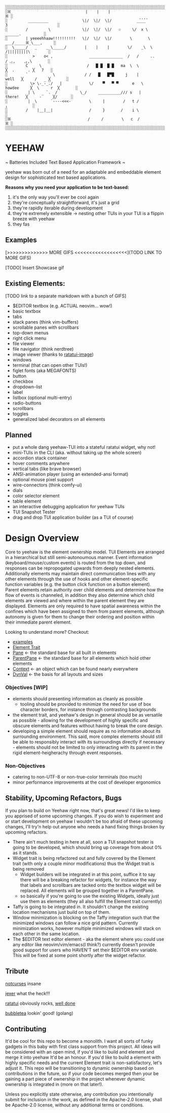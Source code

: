 ```
░░░░░░░░░░░░░░░░░░░░░░░░░░░░░░░░░░░░░░░░░░░░░░░░░░░░░░░░░░░░░░░░░░░░░░░░░░░░░░░░░░░░░░░░░░░░░░░
░ꕤ                                 |    |    |                                              ꕤ ░       
░         _________               \|/  \|/  \|/           _̉_̉_̉_̉         3                      ░      
░        /         \              \|/  \|/  \|/   ☉     \/  x \              ______.          ░     
░        | yeeeehhaaw!!!!!!!!!!   \|/  \|/  \|/        \       \         ___/_____ꕤ_\___,     ░       
░  \_____/   _    _ \_____/        |    |    |        \/    _\  \          /|||||||||\        ░        
░           >    o< ,                _______________  /   /     ..        / ⹁╷,    ⹁╷,\       ░     
░        C     \                    /   █ █  █ █   ma  \  \               ╳  .      . ╳   7   ░        
░        `           \             / /   █   █▀█     j    |        well   ╳     /     ╳       ░         
░          \> \-̲̅-̲̅./   |            \/    ▀   ▀ ▀      e   \    howdee     ╳  \     r  ╳       ░       
░         | \     `.  /          \_/     __________/// s   |     there!   ╳     -̅     ╳/      ░
░         |  \      `----<<<-        \     |        /   t /                       ╷           ░              
░        /    |__|__|                /     }       /    i \                                   ░       
░ꕤ                                  /     /        \   c  /                                 ꕤ ░                     
░░░░░░░░░░░░░░░░░░░░░░░░░░░░░░░░░░░░░░░░░░░░░░░░░░░░░░░░░░░░░░░░░░░░░░░░░░░░░░░░░░░░░░░░░░░░░░░

```

# YEEHAW

~ Batteries Included Text Based Application Framework ~

yeehaw was born out of a need for an adaptable and embeddable element design for
sophisticated text based applications. 

**Reasons why you need your application to be text-based:**
1) it's the only way you'll ever be cool again
2) they're conceptually straightforward, it's just a grid 
3) they're rapidly iterable during development
4) they're extremely extensible -> nesting other TUIs in your TUI is a
   flippin breeze with yeehaw
5) they fas

## Examples

[>>>>>>>>>>>>>> MORE GIFS <<<<<<<<<<<<<<<<<<](TODO LINK TO MORE GIFS)

[TODO] Insert Showcase gif

## Existing Elements:
[TODO link to a separate markdown with a bunch of GIFS]

 - $EDITOR textbox (e.g. ACTUAL neovim... wow!)  
 - basic textbox
 - tabs 
 - stack panes (think vim-buffers) 
 - scrollable panes with scrollbars
 - top-down menus
 - right click menu
 - file viewer
 - file navigator (think nerdtree)
 - image viewer (thanks to [ratatui-image](https://github.com/benjajaja/ratatui-image))
 - windows
 - terminal (that can open other TUIs!)
 - figlet fonts (aka MEGAFONTS)
 - button
 - checkbox
 - dropdown-list
 - label
 - listbox (optional multi-entry)
 - radio-buttons
 - scrollbars
 - toggles
 - generalized label decorators on all elements

## Planned
 - put a whole dang yeehaw-TUI into a stateful ratatui widget, why not!
 - mini-TUIs in the CLI (aka. without taking up the whole screen)
 - accordion stack container
 - hover comments anywhere
 - vertical tabs (like brave browser) 
 - ANSI-animation player (using an extended-ansi format)
 - optional mouse pixel support
 - wire-connectors (think comfy-ui)
 - dials
 - color selector element
 - table element
 - an interactive debugging application for yeehaw TUIs
 - TUI Snapshot Tester
 - drag and drop TUI application builder (as a TUI of course)

# Design Overview

Core to yeehaw is the element ownership model. TUI Elements are arranged in a
hierarchical but still semi-autonoumous manner. Event information
(keyboard/mouse/custom events) is routed from the top down, and responses can be
repropogated upwards from deeply nested elements. Additionally elements may
maintain direct communication lines with any other elements through the use of
hooks and other element-specific function variables (e.g. the button click
function on a button element). Parent elements retain authority over child
elements and determine how the flow of events is channeled, in addition they
also determine which child elements are viewed and where within the parent
element they are displayed. Elements are only required to have spatial awareness
within the confines which have been assigned to them from parent elements,
although autonomy is given for them to change their ordering and position within
their immediate parent element.  

Looking to understand more? Checkout:
 - [examples](TODO)
 - [Element Trait](TODO)
 - [Pane](TODO) <- the standard base for all built in elements
 - [ParentPane](TODO) <- the standard base for all elements which hold other elements
 - [Context](TODO) <- an object which can be found nearly everywhere
 - [DynVal](TODO) <- the basis for all layouts and sizes

### Objectives [WIP]

 - elements should presenting information as cleanly as possible
   - tooling should be provided to minimize the need for use of box character
     borders, for instance through contrasting backgrounds
 - the element trait, and yeehaw's design in general should be as versatile as
   possible - allowing for the development of highly specific and obscure elements 
   and features without having to break the core design.
 - developing a simple element should require as no information about its
   surrounding environment. This said, more complex elements should still be
   able to responsibly interact with its surroundings directly if necessary -
   elements should not be limited to only interacting with its parent in the
   rigid element-heigherachy through event responses.  

### Non-Objectives

 - catering to non-UTF-8 or non-true-color terminals (too much)
 - minor performance improvements at the cost of developer ergonomics

## Stability, Upcoming Refactors, Bugs 

If you plan to build on Yeehaw right now, that's great news! I'd like to keep
you apprised of some upcoming changes. If you do wish to experiment and or start
development on yeehaw I wouldn't be too afraid of these upcoming changes, I'll
try'n help out anyone who needs a hand fixing things broken by upcoming
refactors. 

- There ain't much testing in here at all, soon a TUI snapshot tester is going to 
  be developed, which should bring up coverage from about 0% as it stands. 
- Widget trait is being refactored out and fully covered by the Element trait
  (with only a couple minor modifications) thus the Widget trait is being
  removed
  - Widget builders will be integrated in at this point, suffice it to say there
    will be a breaking refactor for widgets, for instance the way that labels
    and scrollbars are tacked onto the textbox widget will be replaced. All
    elements will be grouped together in a ParentPane.
  - so basically if you're going to use the existing Widgets, ideally just use
    them as elements (they all also fulfill the Element trait currently)
- Taffy is going to be integrated in. It shouldn't change the existing location
  mechanisms just build on top of them.
- Window minimization is blocking on the Taffy integration such that the
  minimized windows can follow a nice grid pattern. Currently minimization
  works, however multiple minimized windows will stack on each other in the same
  location. 
- The $EDITOR text editor element - aka the element where you could use any
  editor like neovim/vim/emacs(I think?) currently doesn't provide good support
  for users who HAVEN'T set their $EDITOR env variable. This will be fixed at
  some point shortly after the widget refactor.

## Tribute

[notcurses](https://github.com/dankamongmen/notcurses) insane

[jexer](https://gitlab.com/AutumnMeowMeow/jexer) what the heck!!!

[ratatui](https://ratatui.rs/) obviously rocks, [well done](https://www.youtube.com/watch?v=9wm1D6Rk8TE)

[bubbletea](https://github.com/charmbracelet/bubbletea) lookin' good! (golang)

## Contributing 

It'd be cool for this repo to become a monolith. I want all sorts of funky
gadgets in this baby with first class support from this project. All ideas will
be considered with an open mind, if you'd like to build and element and merge it
into yeehaw It'd be an honour. If you'd like to build a element with highly
specific needs and the current Element trait is non-satisfactory, let's adjust
it. 
This repo will be transitioning to dynamic ownership based on contributions in
the future, so if your code becomes merged then your be gaining a part piece of
ownership in the project whenever dynamic ownership is integrated in (more on
that later!).

Unless you explicitly state otherwise, any contribution you intentionally submit
for inclusion in the work, as defined in the Apache-2.0 license, shall be
Apache-2.0 license, without any additional terms or conditions.



